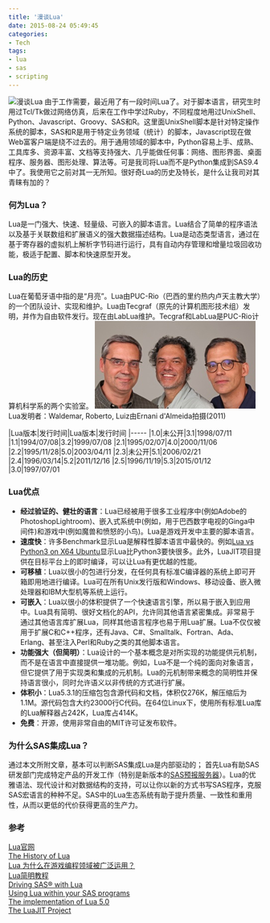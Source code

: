 ```yaml
---
title: '漫谈Lua'
date: 2015-08-24 05:49:45
categories: 
- Tech
tags: 
- lua
- sas
- scripting
---
```

![漫谈Lua](/images/2015/8/0026uWfMgy6Vk2ljPeX63)
由于工作需要，最近用了有一段时间Lua了。对于脚本语言，研究生时用过Tcl/Tk做过网络仿真，后来在工作中学过Ruby，不同程度地用过UnixShell、Python、Javascript、Groovy、SAS和R。这里面UnixShell脚本是针对特定操作系统的脚本，SAS和R是用于特定业务领域（统计）的脚本，Javascript现在做Web富客户端是绕不过去的。用于通用领域的脚本中，Python容易上手、成熟、工具库多、资源丰富、文档等支持强大、几乎能做任何事：网络、图形界面、桌面程序、服务器、图形处理、算法等。可是我司将Lua而不是Python集成到SAS9.4中了。我使用它之前对其一无所知。很好奇Lua的历史及特长，是什么让我司对其青睐有加的？

### 何为Lua？

Lua是一门强大、快速、轻量级、可嵌入的脚本语言。Lua结合了简单的程序语法以及基于关联数组和扩展语义的强大数据描述结构。Lua是动态类型语言，通过在基于寄存器的虚拟机上解析字节码进行运行，具有自动内存管理和增量垃圾回收功能，极适于配置、脚本和快速原型开发。

### Lua的历史

Lua在葡萄牙语中指的是“月亮”。Lua由PUC-Rio（巴西的里约热内卢天主教大学）的一个团队设计、实现和维护。Lua由Tecgraf（原先的计算机图形技术组）发明，并作为自由软件发行。现在由LabLua维护。Tecgraf和LabLua是PUC-Rio计算机科学系的两个实验室。
![漫谈Lua](/images/2015/8/0026uWfMgy6VqgGxnUNb5.jpg)Lua发明者：Waldemar, Roberto, Luiz由Ernani d'Almeida拍摄(2011)

|Lua版本|发行时间|Lua版本|发行时间
|-----
|1.0|未公开|3.1|1998/07/11
|1.1|1994/07/08|3.2|1999/07/08
|2.1|1995/02/07|4.0|2000/11/06
|2.2|1995/11/28|5.0|2003/04/11
|2.3|未公开|5.1|2006/02/21
|2.4|1996/03/14|5.2|2011/12/16
|2.5|1996/11/19|5.3|2015/01/12
|3.0|1997/07/01

### Lua优点

- **经过验证的、健壮的语言**：Lua已经被用于很多工业程序中(例如Adobe的PhotoshopLightroom)、嵌入式系统中(例如，用于巴西数字电视的Ginga中间件)和游戏中(例如魔兽和愤怒的小鸟)。Lua是游戏开发中主要的脚本语言。
- **速度快**：许多Benchmark显示Lua是解释性脚本语言中最快的。例如[Lua vs Python3 on X64 Ubuntu](http://benchmarksgame.alioth.debian.org/u64/compare.php?lang=lua&lang2=python3)显示Lua比Python3要快很多。此外，LuaJIT项目提供在目标平台上的即时编译，可以让Lua有更优越的性能。
- **可移植**：Lua以很小的包进行分发，在任何具有标准C编译器的系统上即可开箱即用地进行编译。Lua可在所有Unix发行版和Windows、移动设备、嵌入微处理器和IBM大型机等系统上运行。
- **可嵌入**：Lua以很小的体积提供了一个快速语言引擎，所以易于嵌入到应用中。Lua具有简明、很好文档化的API，允许同其他语言紧密集成。非常易于通过其他语言库扩展Lua，同样其他语言程序也易于用Lua扩展。Lua不仅仅被用于扩展C和C++程序，还有Java、C#、Smalltalk、Fortran、Ada、Erlang、甚至注入Perl和Ruby之类的其他脚本语言。
- **功能强大（但简明）**：Lua设计的一个基本概念是对所实现的功能提供元机制，而不是在语言中直接提供一堆功能。例如，Lua不是一个纯的面向对象语言，但它提供了用于实现类和集成的元机制。Lua的元机制带来概念的简明性并保持语言很小，同时允许语义以非传统的方式进行扩展。
- **体积小**：Lua5.3.1的压缩包包含源代码和文档，体积仅276K，解压缩后为1.1M。源代码包含大约23000行C代码。在64位Linux下，使用所有标准Lua库的Lua解释器占242K，Lua库占414K。
- **免费**：开源，使用非常自由的MIT许可证发布软件。

### 为什么SAS集成Lua？

通过本文所附文章，基本可以判断SAS集成Lua是内部驱动的；
首先Lua有助SAS研发部门完成特定产品的开发工作（特别是新版本的[SAS预报服务器](http://support.sas.com/software/products/forecast/)）。Lua的优雅语法、现代设计和对数据结构的支持，可以让你以新的方式书写SAS程序，克服SAS宏语言的种种不足。SAS中的Lua生态系统有助于提升质量、一致性和重用性，从而以更低的代价获得更高的生产力。

### 参考

[Lua官网](http://www.lua.org/)  
[The History of Lua](http://www.cs.hut.fi/~tlilja/hopl/slides/lua.pdf)  
[Lua 为什么在游戏编程领域被广泛运用？](http://www.zhihu.com/question/21717567)  
[Lua简明教程](http://coolshell.cn/articles/10739.html)  
[Driving SAS® with Lua](http://support.sas.com/resources/papers/proceedings15/SAS1561-2015.pdf)  
[Using Lua within your SAS programs](http://blogs.sas.com/content/sasdummy/2015/08/03/using-lua-within-your-sas-programs/)  
[The implementation of Lua 5.0](http://www.lua.org/doc/jucs05.pdf)  
[The LuaJIT Project](http://luajit.luaforge.net/)  